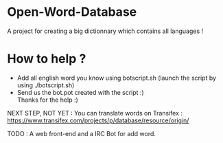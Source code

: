# Open-Word-Database
  
A project for creating a big dictionnary which contains all languages !

# How to help ?
  
  
 - Add all english word you know using botscript.sh (launch the script by using ./botscript.sh)  
 - Send us the bot.pot created with the script :)  
 Thanks for the help :)

NEXT STEP, NOT YET :
You can translate words on Transifex : https://www.transifex.com/projects/p/database/resource/origin/
  
  
TODO :
A web front-end and a IRC Bot for add word.
